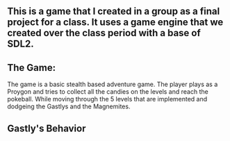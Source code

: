 ## This is a game that I created in a group as a final project for a class. It uses a game engine that we created over the class period with a base of SDL2.

## The Game:

The game is a basic stealth based adventure game.
The player plays as a Proygon and tries to collect all the candies on the levels and reach the pokeball.
While moving through the 5 levels that are implemented and dodgeing the Gastlys and the Magnemites.

## Gastly's Behavior


